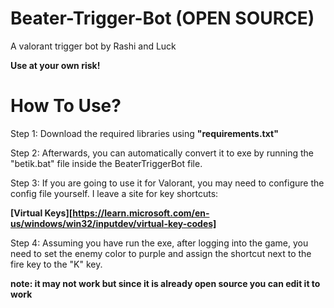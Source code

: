 # Beater-Trigger-Bot (OPEN SOURCE)
A valorant trigger bot by Rashi and Luck

**Use at your own risk!**

# How To Use?

Step 1: Download the required libraries using **"requirements.txt"**

Step 2: Afterwards, you can automatically convert it to exe by running the "betik.bat" file inside the BeaterTriggerBot file.

Step 3: If you are going to use it for Valorant, you may need to configure the config file yourself. I leave a site for key shortcuts:

**[Virtual Keys][https://learn.microsoft.com/en-us/windows/win32/inputdev/virtual-key-codes]**

Step 4: Assuming you have run the exe, after logging into the game, you need to set the enemy color to purple and assign the shortcut next to the fire key to the "K" key.

**note: it may not work but since it is already open source you can edit it to work**

